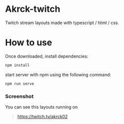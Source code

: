 # Akrck-twitch
Twitch stream layouts made with typescript / html / css.

# How to use
Once downloaded, install dependencies:
```bash
npm install
```

start server with npm using the following command:
```bash
npm run serve
```

### Screenshot
You can see this layouts running on 
> https://twitch.tv/akrck02

